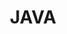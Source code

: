 ---
title: "JAVA"
logo: 'https://cdn.jsdelivr.net/gh/devicons/devicon/icons/java/java-original.svg'
---